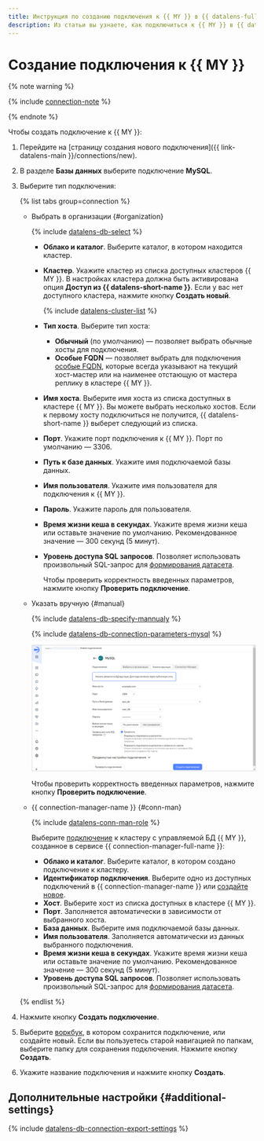 ```yaml
---
title: Инструкция по созданию подключения к {{ MY }} в {{ datalens-full-name }}
description: Из статьи вы узнаете, как подключиться к {{ MY }} в {{ datalens-full-name }}.
---
```


# Создание подключения к {{ MY }}



{% note warning %}

{% include [connection-note](../../../_includes/datalens/datalens-connection-note.md) %}

{% endnote %}


Чтобы создать подключение к {{ MY }}:

1. Перейдите на [страницу создания нового подключения]({{ link-datalens-main }}/connections/new).
1. В разделе **Базы данных** выберите подключение **MySQL**.


1. Выберите тип подключения:

   {% list tabs group=connection %}

   - Выбрать в организации {#organization}

     {% include [datalens-db-select](../../../_includes/datalens/datalens-db-select.md) %}

     * **Облако и каталог**. Выберите каталог, в котором находится кластер.
     * **Кластер**. Укажите кластер из списка доступных кластеров {{ MY }}. В настройках кластера должна быть активирована опция **Доступ из {{ datalens-short-name }}**. Если у вас нет доступного кластера, нажмите кнопку **Создать новый**.

       {% include [datalens-cluster-list](../../../_includes/datalens/datalens-cluster-list.md) %}

     * **Тип хоста**. Выберите тип хоста:

       * **Обычный** (по умолчанию) — позволяет выбрать обычные хосты для подключения.
       * **Особые FQDN** — позволяет выбрать для подключения [особые FQDN](../../../managed-mysql/operations/connect.md#special-fqdns), которые всегда указывают на текущий хост-мастер или на наименее отстающую от мастера реплику в кластере {{ MY }}.

     * **Имя хоста**. Выберите имя хоста из списка доступных в кластере {{ MY }}. Вы можете выбрать несколько хостов. Если к первому хосту подключиться не получится, {{ datalens-short-name }} выберет следующий из списка.
     * **Порт**. Укажите порт подключения к {{ MY }}. Порт по умолчанию — 3306.
     * **Путь к базе данных**. Укажите имя подключаемой базы данных.
     * **Имя пользователя**. Укажите имя пользователя для подключения к {{ MY }}.
     * **Пароль**. Укажите пароль для пользователя.
     * **Время жизни кеша в секундах**. Укажите время жизни кеша или оставьте значение по умолчанию. Рекомендованное значение — 300 секунд (5 минут).
     * **Уровень доступа SQL запросов**. Позволяет использовать произвольный SQL-запрос для [формирования датасета](../../dataset/settings.md#sql-request-in-datatset).

       Чтобы проверить корректность введенных параметров, нажмите кнопку **Проверить подключение**.

   - Указать вручную {#manual}

     {% include [datalens-db-specify-mannualy](../../../_includes/datalens/datalens-db-specify-mannualy.md) %}

     {% include [datalens-db-connection-parameters-mysql](../../../_includes/datalens/datalens-db-connection-parameters-mysql.md) %}

     ![image](../../../_assets/datalens/operations/connection/connection-mysql.png)

     Чтобы проверить корректность введенных параметров, нажмите кнопку **Проверить подключение**.

   - {{ connection-manager-name }} {#conn-man}

     {% include [datalens-conn-man-role](../../../_includes/datalens/datalens-conn-man-role.md) %}

     Выберите [подключение](../../../metadata-hub/concepts/connection-manager.md) к кластеру с управляемой БД {{ MY }}, созданное в сервисе {{ connection-manager-full-name }}:

     * **Облако и каталог**. Выберите каталог, в котором создано подключение к кластеру.
     * **Идентификатор подключения**. Выберите одно из доступных подключений в {{ connection-manager-name }} или [создайте новое](../../../metadata-hub/operations/create-connection.md).
     * **Хост**. Выберите хост из списка доступных в кластере {{ MY }}.
     * **Порт**. Заполняется автоматически в зависимости от выбранного хоста.
     * **База данных**. Выберите имя подключаемой базы данных.
     * **Имя пользователя**. Заполняется автоматически из данных выбранного подключения.
     * **Время жизни кеша в секундах**. Укажите время жизни кеша или оставьте значение по умолчанию. Рекомендованное значение — 300 секунд (5 минут).
     * **Уровень доступа SQL запросов**. Позволяет использовать произвольный SQL-запрос для [формирования датасета](../../dataset/settings.md#sql-request-in-datatset).

   {% endlist %}


1. Нажмите кнопку **Создать подключение**.


1. Выберите [воркбук](../../workbooks-collections/index.md), в котором сохранится подключение, или создайте новый. Если вы пользуетесь старой навигацией по папкам, выберите папку для сохранения подключения. Нажмите кнопку **Создать**.


1. Укажите название подключения и нажмите кнопку **Создать**.



## Дополнительные настройки {#additional-settings}

{% include [datalens-db-connection-export-settings](../../../_includes/datalens/operations/datalens-db-connection-export-settings.md) %}
